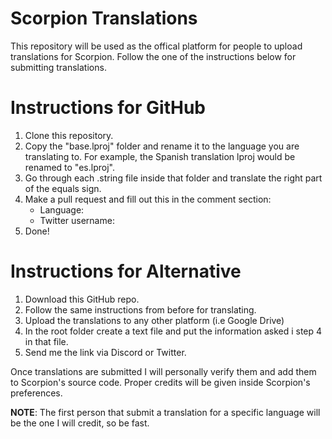 # Scorpion Translations

This repository will be used as the offical platform for people to upload translations for Scorpion. Follow the one of the instructions below for submitting translations.

# Instructions for GitHub
1. Clone this repository.
2. Copy the "base.lproj" folder and rename it to the language you are translating to. For example, the Spanish translation lproj would be renamed to "es.lproj".
3. Go through each .string file inside that folder and translate the right part of the equals sign.
4. Make a pull request and fill out this in the comment section:
      - Language:
      - Twitter username:
5. Done!

# Instructions for Alternative
1. Download this GitHub repo.
2. Follow the same instructions from before for translating.
3. Upload the translations to any other platform (i.e Google Drive)
4. In the root folder create a text file and put the information asked i step 4 in that file.
5. Send me the link via Discord or Twitter.

Once translations are submitted I will personally verify them and add them to Scorpion's source code. Proper credits will be given inside Scorpion's preferences.

**NOTE**: The first person that submit a translation for a specific language will be the one I will credit, so be fast.
